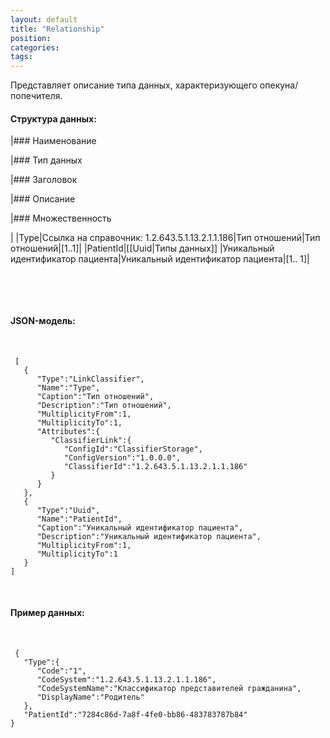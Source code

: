```yaml
---
layout: default
title: "Relationship"
position: 
categories: 
tags: 
---
```


Представляет описание типа данных, характеризующего опекуна/попечителя.

#### Структура данных:

|### Наименование

|### Тип данных

|### Заголовок

|### Описание

|### Множественность

|
|Type|Ссылка на справочник: 1.2.643.5.1.13.2.1.1.186|Тип отношений|Тип отношений|[1..1]|
|PatientId|[[Uuid|Типы данных]] |Уникальный идентификатор пациента|Уникальный идентификатор пациента|[1.. 1]|

 

 

#### JSON-модель:

 

```
 [
   {
      "Type":"LinkClassifier",
      "Name":"Type",
      "Caption":"Тип отношений",
      "Description":"Тип отношений",
      "MultiplicityFrom":1,
      "MultiplicityTo":1,
      "Attributes":{
         "ClassifierLink":{
            "ConfigId":"ClassifierStorage",
            "ConfigVersion":"1.0.0.0",
            "ClassifierId":"1.2.643.5.1.13.2.1.1.186"
         }
      }
   },
   {
      "Type":"Uuid",
      "Name":"PatientId",
      "Caption":"Уникальный идентификатор пациента",
      "Description":"Уникальный идентификатор пациента",
      "MultiplicityFrom":1,
      "MultiplicityTo":1
   }
]
```

 

#### Пример данных:

 

```
 {
   "Type":{
      "Code":"1",
      "CodeSystem":"1.2.643.5.1.13.2.1.1.186",
      "CodeSystemName":"Классификатор представителей гражданина",
      "DisplayName":"Родитель"
   },
   "PatientId":"7284c86d-7a8f-4fe0-bb86-483783787b84"
}
```

